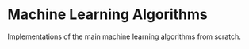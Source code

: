 # Machine Learning Algorithms

Implementations of the main machine learning algorithms from scratch.
